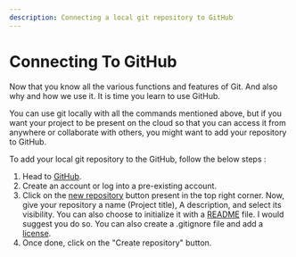 ```yaml
---
description: Connecting a local git repository to GitHub
---
```


# Connecting To GitHub

Now that you know all the various functions and features of Git. And also why and how we use it. It is time you learn to use GitHub. 

You can use git locally with all the commands mentioned above, but if you want your project to be present on the cloud so that you can access it from anywhere or collaborate with others, you might want to add your repository to GitHub. 

To add your local git repository to the GitHub, follow the below steps : 

1. Head to [GitHub](https://github.com/).
2. Create an account or log into a pre-existing account.
3. Click on the [new repository](https://github.com/new) button present in the top right corner. Now, give your repository a name \(Project title\), A description, and select its visibility. You can also choose to initialize it with a [README](https://en.wikipedia.org/wiki/README) file. I would suggest you do so. You can also create a .gitignore file and add a [license](https://docs.github.com/en/github/creating-cloning-and-archiving-repositories/licensing-a-repository).
4. Once done, click on the "Create repository" button.

